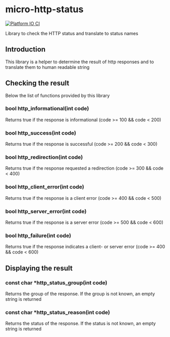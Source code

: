 # micro-http-status

[![Platform IO CI](https://github.com/rzeldent/micro-miniz/actions/workflows/main.yml/badge.svg)](https://github.com/rzeldent/micro-miniz/actions/workflows/main.yml)

Library to check the HTTP status and translate to status names

## Introduction

This library is a helper to determine the result of http responses and to translate them to human readable string

## Checking the result

Below the list of functions provided by this library

### bool http_informational(int code)

Returns true if the response is informational (code >= 100 && code < 200)

### **bool http_success(int code)**

Returns true if the response is successful (code >= 200 && code < 300)

### bool http_redirection(int code)

Returns true if the response requested a redirection (code >= 300 && code < 400)

### bool http_client_error(int code)

Returns true if the response is a client error (code >= 400 && code < 500)

### bool http_server_error(int code)

Returns true if the response is a server error (code >= 500 && code < 600)

### **bool http_failure(int code)**

Returns true if the response indicates a client- or server error (code >= 400 && code < 600)

## Displaying the result

### const char *http_status_group(int code)

Returns the group of the response. If the group is not known, an empty string is returned

### const char *http_status_reason(int code)

Returns the status of the response. If the status is not known, an empty string is returned